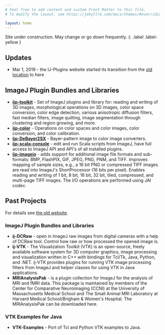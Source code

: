 ```yaml
---
# Feel free to add content and custom Front Matter to this file.
# To modify the layout, see https://jekyllrb.com/docs/themes/#overriding-theme-defaults

layout: home
---
```


Site under construction. May change or go down frequently.
{: .label .label-yellow }

## Updates
* Mar 1, 2019 - the IJ-Plugins website started its transition from the [old location](http://ij-plugins.sourceforge.net/) to here

## ImageJ Plugin Bundles and Libraries
* **[ijp-toolkit](https://github.com/ij-plugins/ijp-toolkit)** - Set of ImageJ plugins and library for: reading and writing of 3D images, morphological operations on 3D images, color space conversion, color edge detection, various anisotropic diffusion filters, fast median filters, image quilting, image segmentation through clustering and region growing, and more.
* **[ijp-color](https://github.com/ij-plugins/ijp-color)** - Operations on color spaces and color images, color conversion, and color calibration. 
* **[ijp-DeBayer2SX](https://github.com/ij-plugins/ijp-DeBayer2SX)** - Bayer-pattern image to color image converters.
* **[ijp-scala-console](https://github.com/ij-plugins/ijp-scala-console)** - edit and run Scala scripts from ImageJ, have full access to ImageJ API and API's of all installed plugins.
* **[ijp-imageio](https://github.com/ij-plugins/ijp-imageio)** - adds support for additional image file formats and sub-formats: BMP, FlashPIX, GIF, JPEG, PNG, PNM, and TIFF. Improves mapping of sample sizes, e.g., a 16 bit PNG or compressed TIFF images are read into ImageJ's ShortProcessor (16 bits per pixel). Enables reading and writing of 1 bit, 8 bit, 16 bit, 32 bit, tiled, compressed, and multi-page TIFF images. The I/O operations are performed using JAI codec.

## Past Projects
For details see [the old website](http://ij-plugins.sourceforge.net/).

###  ImageJ Plugin Bundles and Libraries
* **ij-DCRaw** - open in ImageJ raw images from digital cameras with a help of DCRaw tool. Control how raw or how processed the opened image is.
* **ij-VTK** - The Visualization Toolkit (VTK) is an open-source, freely available software system for 3D computer graphics, image processing and visualization written in C++ with bindings for Tcl/Tk, Java, Python, and .NET. ij-VTK provides plugins for running VTK image processing filters from ImageJ and helper classes for using VTK in Java applications.
* **MRIAnalysisPak** - is a plugin collection for ImageJ for the analysis of MRI and fMRI data. This package is maintained by members of the Center for Comparative Neuroimaging (CCNI) at the University of Massachusetts Medical School and The Small Animal MRI Laboratory at Harvard Medical School/Brigham & Women's Hospital. The MRIAnalysisPak can be downloaded here.

### VTK Examples for Java
* **VTK-Examples** - Port of Tcl and Python VTK examples to Java.